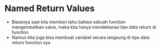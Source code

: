 # Named Return Values
- Biasanya saat kita memberi tahu bahwa sebuah function mengembalikan value, maka kita hanya mendeklarasi tipe data return di function
- Namun kita juga bisa membuat variabel secara langsung di tipe data return function nya

